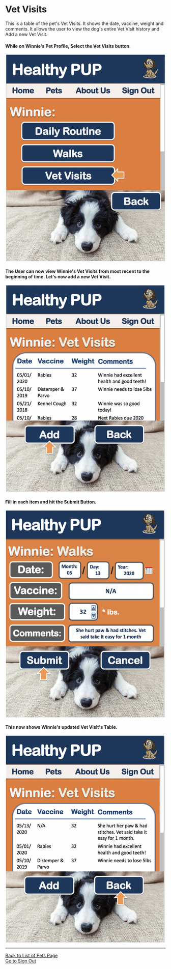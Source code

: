 # Vet Visits
This is a table of the pet's Vet Visits. It shows the date, vaccine, weight and comments. It allows the user to view 
the dog's entire Vet Visit history and Add a new Vet Visit.

#### While on Winnie's Pet Profile, Select the Vet Visits button. 
<p align="center">
<img src="https://github.com/peaharris/HealthyPUP/blob/master/WireFrames/Photos/19VetVisits.png" width="500" height="650">
</p>

#### The User can now view Winnie's Vet Visits from most recent to the beginning of time. Let's now add a new Vet Visit. 
<p align="center">
<img src="https://github.com/peaharris/HealthyPUP/blob/master/WireFrames/Photos/20AddVetVisit.png" width="500" height="650">
</p>

#### Fill in each item and hit the Submit Button.
<p align="center">
<img src="https://github.com/peaharris/HealthyPUP/blob/master/WireFrames/Photos/21AddVetVisit.png" width="500" height="650">
</p>

#### This now shows Winnie's updated Vet Visit's Table.
<p align="center">
<img src="https://github.com/peaharris/HealthyPUP/blob/master/WireFrames/Photos/22VetVisits.png" width="500" height="650">
</p>

<hr>

[Back to List of Pets Page](ListOfPetsPage.md)
<br>
[Go to Sign Out](SignOut.md)
